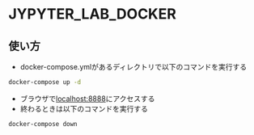 # JYPYTER_LAB_DOCKER
## 使い方
- docker-compose.ymlがあるディレクトリで以下のコマンドを実行する
```bash
docker-compose up -d
```
- ブラウザで[localhost:8888]()にアクセスする
- 終わるときは以下のコマンドを実行する
```bash
docker-compose down
```
